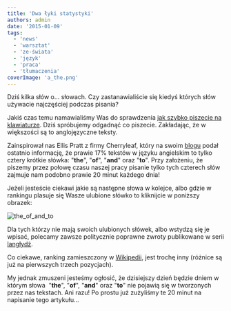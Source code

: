 ```yaml
---
title: 'Dwa łyki statystyki'
authors: admin
date: '2015-01-09'
tags:
  - 'news'
  - 'warsztat'
  - 'ze-świata'
  - 'język'
  - 'praca'
  - 'tłumaczenia'
coverImage: 'a_the.png'
---
```


Dziś kilka słów o... słowach. Czy zastanawialiście się kiedyś których słów
używacie najczęściej podczas pisania?

<!--truncate-->

Jakiś czas temu namawialiśmy Was do sprawdzenia
[jak szybko piszecie na klawiaturze](http://techwriter.pl/umiesz-pisac/). Dziś
spróbujemy odgadnąć co piszecie. Zakładając, że w większości są to anglojęzyczne
teksty.

Zainspirował nas Ellis Pratt z firmy Cherryleaf, który na swoim
[blogu](http://www.cherryleaf.com/blog/2014/12/the-four-common-words-that-account-for-19-minutes-of-a-typical-technical-communicators-day/) podał
ostatnio informację, że prawie 17% tekstów w języku angielskim to tylko cztery
krótkie słówka: "**the**", "**of**", "**and**" oraz "**to**". Przy założeniu, że
piszemy przez połowę czasu naszej pracy pisanie tylko tych czterech słów zajmuje
nam podobno prawie 20 minut każdego dnia!

Jeżeli jesteście ciekawi jakie są następne słowa w kolejce, albo gdzie w
rankingu plasuje się Wasze ulubione słówko to kliknijcie w poniższy obrazek:

![the_of_and_to](images/the_of_and_to.jpg)

Dla tych którzy nie mają swoich ulubionych słówek, albo wstydzą się je wpisać,
polecamy zawsze politycznie poprawne zwroty publikowane w serii
[langłydż](http://techwriter.pl/category/langlydz/).

Co ciekawe, ranking zamieszczony w
[Wikipedii](http://en.wikipedia.org/wiki/Most_common_words_in_English), jest
trochę inny (różnice są już na pierwszych trzech pozycjach).

My jednak zmuszeni jesteśmy ogłosić, że dzisiejszy dzień będzie dniem w którym
słowa  "**the**", "**of**", "**and**" oraz "**to**" nie pojawią się w tworzonych
przez nas tekstach. Ani razu! Po prostu już zużyliśmy te 20 minut na napisanie
tego artykułu...
